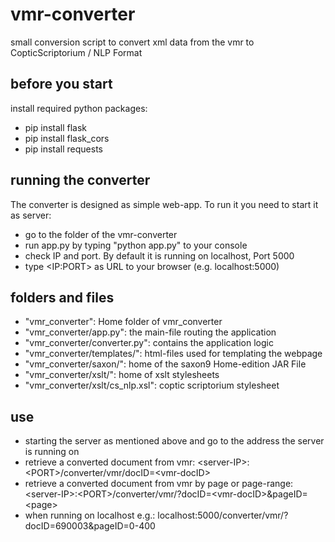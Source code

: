 # vmr-converter
small conversion script to convert xml data from the vmr to CopticScriptorium / NLP Format

## before you start
install required python packages:
- pip install flask
- pip install flask_cors
- pip install requests

## running the converter
The converter is designed as simple web-app. To run it you need to start it as server:
- go to the folder of the vmr-converter
- run app.py by typing "python app.py" to your console
- check IP and port. By default it is running on localhost, Port 5000
- type &lt;IP:PORT&gt; as URL to your browser (e.g. localhost:5000)

## folders and files
- "vmr_converter": Home folder of vmr_converter
- "vmr_converter/app.py": the main-file routing the application
- "vmr_converter/converter.py": contains the application logic
- "vmr_converter/templates/": html-files used for templating the webpage
- "vmr_converter/saxon/": home of the saxon9 Home-edition JAR File
- "vmr_converter/xslt/": home of xslt stylesheets
- "vmr_converter/xslt/cs_nlp.xsl": coptic scriptorium stylesheet

## use
- starting the server as mentioned above and go to the address the server is running on
- retrieve a converted document from vmr: &lt;server-IP&gt;:&lt;PORT&gt;/converter/vmr/docID=&lt;vmr-docID&gt;
- retrieve a converted document from vmr by page or page-range: &lt;server-IP&gt;:&lt;PORT&gt;/converter/vmr/?docID=&lt;vmr-docID&gt;&pageID=&lt;page&gt;
- when running on localhost e.g.: localhost:5000/converter/vmr/?docID=690003&pageID=0-400
